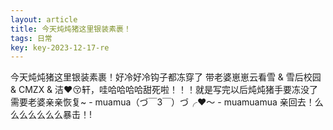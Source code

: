 ```yaml
---
layout: article
title: 今天炖炖猪这里银装素裹！
tags: 日常
key: key-2023-12-17-re
---
```


今天炖炖猪这里银装素裹！好冷好冷钩子都冻穿了 带老婆崽崽云看雪 & 雪后校园 & CMZX & 洁❤️😚轩，哇哈哈哈哈甜死啦！！！就是写完以后炖炖猪手要冻没了 需要老婆亲亲恢复~ - muamua（づ￣3￣）づ╭❤～ - muamuamua 亲回去！么么么么么么么暴击！!
